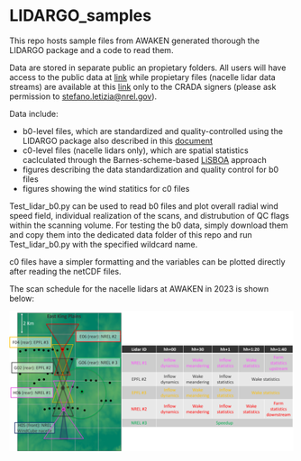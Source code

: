 # LIDARGO_samples
This repo hosts sample files from AWAKEN generated thorough the LIDARGO package and a code to read them.

Data are stored in separate public an propietary folders. All users will have access to the public data at [link](https://app.box.com/s/egvd3vdxd2gevsqgcnoxwuvpkjdvpsl5) while propietary files (nacelle lidar data streams) are available at this [link](https://nrel.app.box.com/folder/265053402407) only to the CRADA signers (please ask permission to stefano.letizia@nrel.gov). 

Data include:
- b0-level files, which are standardized and quality-controlled using the LIDARGO package also described in this [document](https://github.com/StefanoWind/LIDARGO_samples/blob/main/docs/240502_LIDARGO.pdf)
- c0-level files (nacelle lidars only), which are spatial statistics caclculated through the Barnes-scheme-based [LiSBOA](https://amt.copernicus.org/articles/14/2065/2021/) approach
- figures describing the data standardization and quality control for b0 files
- figures showing the wind statitics for c0 files
  
Test_lidar_b0.py can be used to read b0 files and plot overall radial wind speed field, individual realization of the scans, and distrubution of QC flags within the scanning volume. For testing the b0 data, simply download them and copy them into the dedicated data folder of this repo and run Test_lidar_b0.py with the specified wildcard name.

c0 files have a simpler formatting and the variables can be plotted directly after reading the netCDF files.

The scan schedule for the nacelle lidars at AWAKEN in 2023 is shown below:

![Scan schedule of nacelle-mpunted scanning lidars at AWAKEN in 2023](https://github.com/StefanoWind/LIDARGO_samples/blob/main/docs/AWAKEN_nacelle_lidars_2023.jpg)
